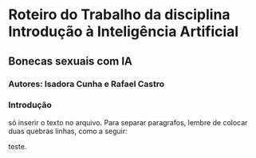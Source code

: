 # Roteiro do Trabalho da disciplina Introdução à Inteligência Artificial

## Bonecas sexuais com IA

### Autores: Isadora Cunha e Rafael Castro

### Introdução

só inserir o texto no arquivo. Para separar paragrafos, lembre de colocar duas quebras linhas, como a seguir:

teste.
